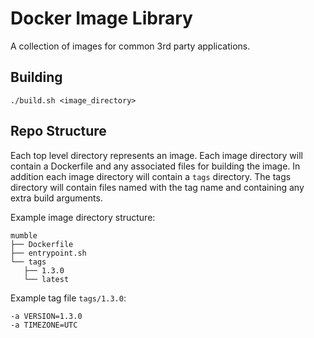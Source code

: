 # Docker Image Library
A collection of images for common 3rd party applications.

## Building
```
./build.sh <image_directory>
```

## Repo Structure

Each top level directory represents an image. Each image directory will contain
a Dockerfile and any associated files for building the image. In addition each
image directory will contain a `tags` directory. The tags directory will contain
files named with the tag name and containing any extra build arguments.

Example image directory structure:
```
mumble
├── Dockerfile
├── entrypoint.sh
└── tags
   ├── 1.3.0
   └── latest
```

Example tag file `tags/1.3.0`:
```
-a VERSION=1.3.0
-a TIMEZONE=UTC
```
